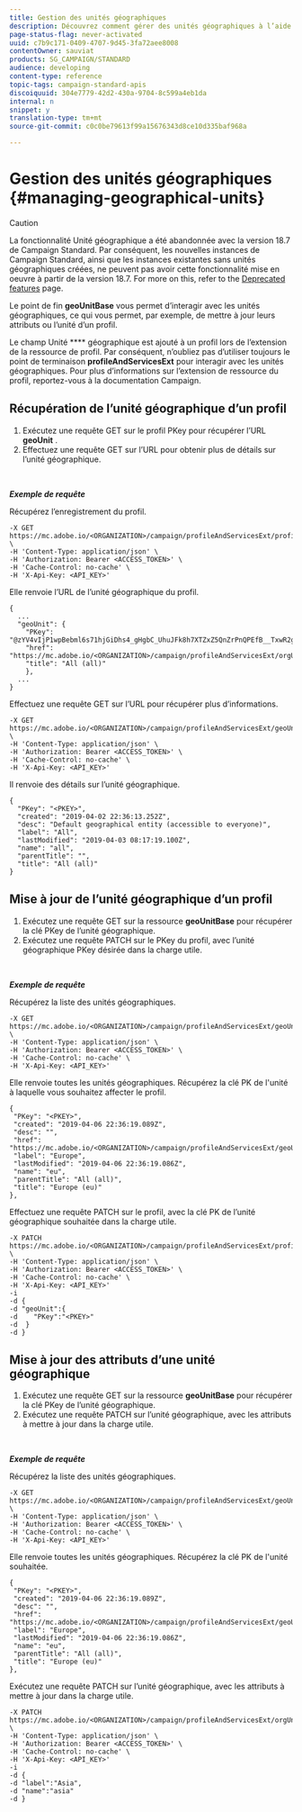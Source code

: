 ```yaml
---
title: Gestion des unités géographiques
description: Découvrez comment gérer des unités géographiques à l’aide d’API.
page-status-flag: never-activated
uuid: c7b9c171-0409-4707-9d45-3fa72aee8008
contentOwner: sauviat
products: SG_CAMPAIGN/STANDARD
audience: developing
content-type: reference
topic-tags: campaign-standard-apis
discoiquuid: 304e7779-42d2-430a-9704-8c599a4eb1da
internal: n
snippet: y
translation-type: tm+mt
source-git-commit: c0c0be79613f99a15676343d8ce10d335baf968a

---
```



# Gestion des unités géographiques {#managing-geographical-units}

>[!CAUTION]
>
>La fonctionnalité Unité géographique a été abandonnée avec la version 18.7 de Campaign Standard.
Par conséquent, les nouvelles instances de Campaign Standard, ainsi que les instances existantes sans unités géographiques créées, ne peuvent pas avoir cette fonctionnalité mise en oeuvre à partir de la version 18.7.
For more on this, refer to the <a href="https://helpx.adobe.com/campaign/kb/acs-deprecated-and-removed-features.html">Deprecated features</a> page.

Le point de fin **geoUnitBase** vous permet d’interagir avec les unités géographiques, ce qui vous permet, par exemple, de mettre à jour leurs attributs ou l’unité d’un profil.

Le champ Unité **** géographique est ajouté à un profil lors de l’extension de la ressource de profil. Par conséquent, n’oubliez pas d’utiliser toujours le point de terminaison **profileAndServicesExt** pour interagir avec les unités géographiques. Pour plus d’informations sur l’extension de ressource du profil, reportez-vous à la documentation [](https://helpx.adobe.com/campaign/standard/administration/using/organizational-units.html#partitioning-profiles)Campaign.

## Récupération de l’unité géographique d’un profil

1. Exécutez une requête GET sur le profil PKey pour récupérer l’URL **geoUnit** .
1. Effectuez une requête GET sur l’URL pour obtenir plus de détails sur l’unité géographique.

<br/>

***Exemple de requête***

Récupérez l’enregistrement du profil.

```
-X GET https://mc.adobe.io/<ORGANIZATION>/campaign/profileAndServicesExt/profile/<PKEY> \
-H 'Content-Type: application/json' \
-H 'Authorization: Bearer <ACCESS_TOKEN>' \
-H 'Cache-Control: no-cache' \
-H 'X-Api-Key: <API_KEY>'
```

Elle renvoie l’URL de l’unité géographique du profil.

```
{
  ...
  "geoUnit": {
    "PKey": "@zYV4vIjP1wpBebml6s71hjGiDhs4_gHgbC_UhuJFk8h7XTZxZ5QnZrPnQPEfB__TxwR2ge6sz61D8RR4zvD75CLDZtc<PKEY>",
    "href": "https://mc.adobe.io/<ORGANIZATION>/campaign/profileAndServicesExt/orgUnitBase/<PKEY>",
    "title": "All (all)"
    },
  ...
}
```

Effectuez une requête GET sur l’URL pour récupérer plus d’informations.

```
-X GET https://mc.adobe.io/<ORGANIZATION>/campaign/profileAndServicesExt/geoUnitBase/<PKEY> \
-H 'Content-Type: application/json' \
-H 'Authorization: Bearer <ACCESS_TOKEN>' \
-H 'Cache-Control: no-cache' \
-H 'X-Api-Key: <API_KEY>'
```

Il renvoie des détails sur l’unité géographique.

```
{
  "PKey": "<PKEY>",
  "created": "2019-04-02 22:36:13.252Z",
  "desc": "Default geographical entity (accessible to everyone)",
  "label": "All",
  "lastModified": "2019-04-03 08:17:19.100Z",
  "name": "all",
  "parentTitle": "",
  "title": "All (all)"
}
```

## Mise à jour de l’unité géographique d’un profil

1. Exécutez une requête GET sur la ressource **geoUnitBase** pour récupérer la clé PKey de l’unité géographique.
1. Exécutez une requête PATCH sur le PKey du profil, avec l’unité géographique PKey désirée dans la charge utile.

<br/>

***Exemple de requête***

Récupérez la liste des unités géographiques.

```
-X GET https://mc.adobe.io/<ORGANIZATION>/campaign/profileAndServicesExt/geoUnitBase/ \
-H 'Content-Type: application/json' \
-H 'Authorization: Bearer <ACCESS_TOKEN>' \
-H 'Cache-Control: no-cache' \
-H 'X-Api-Key: <API_KEY>'
```

Elle renvoie toutes les unités géographiques. Récupérez la clé PK de l'unité à laquelle vous souhaitez affecter le profil.

```
{
 "PKey": "<PKEY>",
 "created": "2019-04-06 22:36:19.089Z",
 "desc": "",
 "href": "https://mc.adobe.io/<ORGANIZATION>/campaign/profileAndServicesExt/geoUnitBase/<PKEY>",
 "label": "Europe",
 "lastModified": "2019-04-06 22:36:19.086Z",
 "name": "eu",
 "parentTitle": "All (all)",
 "title": "Europe (eu)"
},
```

Effectuez une requête PATCH sur le profil, avec la clé PK de l’unité géographique souhaitée dans la charge utile.

```
-X PATCH https://mc.adobe.io/<ORGANIZATION>/campaign/profileAndServicesExt/profile/<PKEY> \
-H 'Content-Type: application/json' \
-H 'Authorization: Bearer <ACCESS_TOKEN>' \
-H 'Cache-Control: no-cache' \
-H 'X-Api-Key: <API_KEY>'
-i
-d {
-d "geoUnit":{
-d    "PKey":"<PKEY>"
-d  }
-d }
```

<!-- + réponse -->

## Mise à jour des attributs d’une unité géographique

1. Exécutez une requête GET sur la ressource **geoUnitBase** pour récupérer la clé PKey de l’unité géographique.
1. Exécutez une requête PATCH sur l’unité géographique, avec les attributs à mettre à jour dans la charge utile.

<br/>

***Exemple de requête***

Récupérez la liste des unités géographiques.

```
-X GET https://mc.adobe.io/<ORGANIZATION>/campaign/profileAndServicesExt/geoUnitBase/ \
-H 'Content-Type: application/json' \
-H 'Authorization: Bearer <ACCESS_TOKEN>' \
-H 'Cache-Control: no-cache' \
-H 'X-Api-Key: <API_KEY>'
```

Elle renvoie toutes les unités géographiques. Récupérez la clé PK de l'unité souhaitée.

```
{
 "PKey": "<PKEY>",
 "created": "2019-04-06 22:36:19.089Z",
 "desc": "",
 "href": "https://mc.adobe.io/<ORGANIZATION>/campaign/profileAndServicesExt/geoUnitBase/<PKEY>",
 "label": "Europe",
 "lastModified": "2019-04-06 22:36:19.086Z",
 "name": "eu",
 "parentTitle": "All (all)",
 "title": "Europe (eu)"
},
```

Exécutez une requête PATCH sur l’unité géographique, avec les attributs à mettre à jour dans la charge utile.

```
-X PATCH https://mc.adobe.io/<ORGANIZATION>/campaign/profileAndServicesExt/orgUnitBase/<PKEY> \
-H 'Content-Type: application/json' \
-H 'Authorization: Bearer <ACCESS_TOKEN>' \
-H 'Cache-Control: no-cache' \
-H 'X-Api-Key: <API_KEY>'
-i
-d {
-d "label":"Asia",
-d "name":"asia"
-d }
```

<!-- + réponse -->
